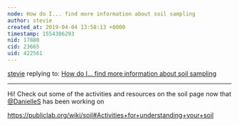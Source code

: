 ```yaml
---
node: How do I... find more information about soil sampling
author: stevie
created_at: 2019-04-04 13:58:13 +0000
timestamp: 1554386293
nid: 17880
cid: 23665
uid: 422561
---
```




[stevie](../profile/stevie) replying to: [How do I... find more information about soil sampling](../notes/dusjagr/12-12-2018/how-do-i-find-more-information-about-soil-sampling)

----
 Hi! Check out some of the activities and resources on the soil page now that [@DanielleS](/profile/DanielleS) has been working on

https://publiclab.org/wiki/soil#Activities+for+understanding+your+soil 